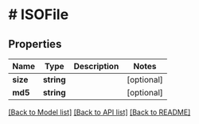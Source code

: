 # # ISOFile

## Properties

Name | Type | Description | Notes
------------ | ------------- | ------------- | -------------
**size** | **string** |  | [optional]
**md5** | **string** |  | [optional]

[[Back to Model list]](../../README.md#models) [[Back to API list]](../../README.md#endpoints) [[Back to README]](../../README.md)
